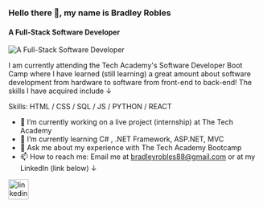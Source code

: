 ### Hello there 👋, my name is Bradley Robles
#### A Full-Stack Software Developer
![A Full-Stack Software Developer](https://github.com/CodeHappy01/Images/blob/main/coming%20soon%20Banner%20Landscape%20(2).png?raw=true)

I am currently attending the Tech Academy's Software Developer Boot Camp where I have learned (still learning) a great amount about software development from hardware to software from front-end to back-end! The skills I have acquired include ↓ 

Skills: HTML / CSS / SQL / JS /  PYTHON / REACT

- 🔭 I’m currently working on a live project (internship) at The Tech Academy 
- 🌱 I’m currently learning C# , .NET Framework, ASP.NET, MVC
- 💬 Ask me about my experience with The Tech Academy Bootcamp 
- 📫 How to reach me: Email me at bradleyrobles88@gmail.com or at my LinkedIn (link below) 	↓ 


[<img src='https://cdn.jsdelivr.net/npm/simple-icons@3.0.1/icons/linkedin.svg' alt='linkedin' height='40'>](https://www.linkedin.com/in/bradley-robles/)   

